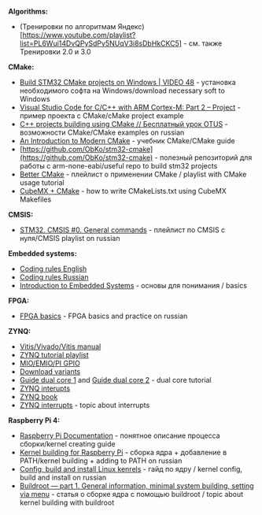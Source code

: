 __Algorithms:__
- (Тренировки по алгоритмам Яндекс)[https://www.youtube.com/playlist?list=PL6Wui14DvQPySdPv5NUqV3i8sDbHkCKC5] - см. также Тренировки 2.0 и 3.0


__CMake:__
- [Build STM32 CMake projects on Windows | VIDEO 48](https://www.youtube.com/watch?v=KbnHT1SoOj0&t=319s&ab_channel=MatejBlag%C5%A1i%C4%8D) - установка необходимого софта на Windows/download necessary soft to Windows
- [Visual Studio Code for C/C++ with ARM Cortex-M: Part 2 – Project](https://mcuoneclipse.com/2021/05/04/visual-studio-code-for-c-c-with-arm-cortex-m-part-2/) - пример проекта с CMake/cMake project example
- [C++ projects building using CMake // Бесплатный урок OTUS](https://www.youtube.com/watch?v=LZwEtbc9gEA&list=PLO3JODDnUPVnoiIumyQpIPGrEHe9D7lod&ab_channel=OTUS%D0%9E%D0%BD%D0%BB%D0%B0%D0%B9%D0%BD-%D0%BE%D0%B1%D1%80%D0%B0%D0%B7%D0%BE%D0%B2%D0%B0%D0%BD%D0%B8%D0%B5) - возможности CMake/CMake examples on russian
- [An Introduction to Modern CMake](https://cliutils.gitlab.io/modern-cmake/) - учебник CMake/CMake guide
- [https://github.com/ObKo/stm32-cmake](https://github.com/ObKo/stm32-cmake) - полезный репозиторий для работы с arm-none-eabi/useful repo to build stm32 projects
- [Better CMake](https://www.youtube.com/playlist?list=PL8i3OhJb4FNV10aIZ8oF0AA46HgA2ed8g) - плейлист о применении CMake / playlist with CMake usage tutorial
- [CubeMX + CMake](https://zenembed.com/cmake-cubemx) - how to write CMakeLists.txt using CubeMX Makefiles 


__CMSIS:__
- [STM32. CMSIS #0. General commands](https://www.youtube.com/watch?v=q8Y4mMofvlo&list=PL9lkEHy8EJU9rsMIawXlRMQgcplo_Yezr&ab_channel=NR.electronics) - плейлист по CMSIS с нуля/CMSIS playlist on russian


__Embedded systems:__
- [Coding rules English](https://barrgroup.com/sites/default/files/barr_c_coding_standard_2018.pdf)
- [Coding rules Russian](https://github.com/sokhramov/useful-materials/blob/main/MichaelBarr_Embedded_C_CodingStandard_ru.pdf)
- [Introduction to Embedded Systems](https://www.coursera.org/learn/introduction-embedded-systems/)  - основы для понимания / basics


__FPGA:__
- [FPGA basics](https://github.com/sokhramov/useful-materials/blob/main/XilinxCourse_v2.2.pdf) - FPGA basics and practice on russian


__ZYNQ:__
- [Vitis/Vivado/Vitis manual](https://www.xilinx.com/content/dam/xilinx/support/documents/sw_manuals/xilinx2019_1/ug1165-zynq-embedded-design-tutorial.pdf)
- [ZYNQ tutorial playlist](https://www.youtube.com/playlist?list=PL_Nji0JOuXg3QpmlzqZmDFDBcIIflpdwA)
- [MIO/EMIO/PI GPIO](https://russianblogs.com/article/5669127644/)
- [Download variants](https://allaboutfpga.com/boot-from-sd-card-spi-flash-using-edge-zynq-soc-fpga-kit/)
- [Guide dual core 1](https://www.hackster.io/whitney-knitter/dual-arm-hello-world-on-zynq-using-vitis-9fc8b7) and [Guide dual core 2](https://docs.xilinx.com/v/u/en-US/xapp1079-amp-bare-metal-cortex-a9) - dual core tutorial
- [ZYNQ interupts](https://prof.bht-berlin.de/fileadmin/prof/svoss/CES/Datenblaetter/how-to-use-interrupts-on-zynqsoc.pdf)
- [ZYNQ book](https://is.muni.cz/el/1433/jaro2015/PV191/um/The_Zynq_Book_ebook.pdf)
- [ZYNQ interrupts](https://support.xilinx.com/s/question/0D52E00006hpN1MSAU/gic-setup-in-baremetal-amp-architecture?language=en_US) - topic about interrupts


__Raspberry Pi 4:__
- [Raspberry Pi Documentation](https://www.raspberrypi.com/documentation/computers/linux_kernel.html) - понятное описание процесса сборки/kernel creating guide
- [Kernel building for Raspberry Pi](https://blablacode.ru/raspberry-pi/562) - сборка ядра + добавление в PATH/kernel building + adding to PATH on russian
- [Config, build and install Linux kenrels](https://www.youtube.com/watch?v=1Yc-u5IyufI&ab_channel=SpecialistTV) - гайд по ядру / kernel config, build and install on russian
- [Buildroot — part 1. General information, minimal system building, setting via menu](https://habr.com/ru/post/448638/) - статья о сборке ядра с помощью buildroot / topic about kernel building with buildroot
